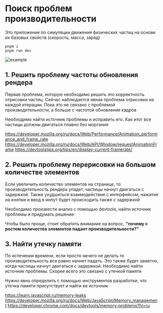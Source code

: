 # Поиск проблем производительности

Это приложение по симуляции движения физических частиц на основе их базовых свойств (скорость, масса, заряд)

```
pnpm i
pnpm run dev
```

![example](https://github.com/trof808/practicle_simulator/blob/main/demo.gif)

## 1. Решить проблему частоты обновления рендера

Первая проблема, которую необходимо решить это корректность отрисовки частиц. Сейчас наблюдается явная проблема отрисовки
на каждой итерации. Пока это не связано с проблемой производительности, а больше с частотой обновления кадров

Необходимо найти источник проблемы и исправить его. Как итог все частицы должны двигаться плавно без моргания

https://developer.mozilla.org/ru/docs/Web/Performance/Animation_performance_and_frame_rate
https://developer.mozilla.org/ru/docs/Web/API/Window/requestAnimationFrame
https://devtoolstips.org/tips/en/display-current-framerate/

## 2. Решить проблему перерисовки на большом количестве элементов

Если увеличить количество элементов на странице, то производительность рендера упадет, частицы начнут двигаться с задержкой. Также ухудшиться взаимодействие с интерфейсом, нажатие на кнопки и ввод в инпут будет происходить также с задержкой

Необходимо произвести анализ с помощью devtools, найти источник проблемы и придумать решение

Чтобы было проще, стоит обратить внимание на вопрос, **"почему с ростом количества элементов падает производительности?"**

## 3. Найти утечку памяти

По истечении времени, если просто ничего не делать то производительность все равно начнет падать. Это также будет заметно, когда частицы начнут двигаться с задержкой. Необходимо найти источник проблемы. Скорее всего это связано с утечкой памяти

Нужно явно определить с помощью инструментов разработки, что утечка памяти присутствует и найти ее источник

https://learn.javascript.ru/memory-leaks
https://developer.mozilla.org/ru/docs/Web/JavaScript/Memory_management
https://developer.chrome.com/docs/devtools/memory-problems?hl=ru
